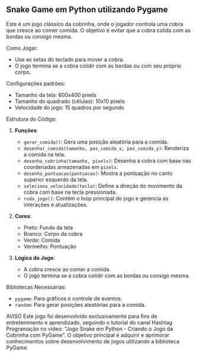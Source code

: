 
Snake Game em Python utilizando Pygame
---------------------------------------

Este é um jogo clássico da cobrinha, onde o jogador controla uma cobra que cresce ao comer comida. 
O objetivo é evitar que a cobra colida com as bordas ou consigo mesma. 

Como Jogar:
- Use as setas do teclado para mover a cobra.
- O jogo termina se a cobra colidir com as bordas ou com seu próprio corpo.

Configurações padrões:
- Tamanho da tela: 600x400 pixels
- Tamanho do quadrado (células): 10x10 pixels
- Velocidade do jogo: 15 quadros por segundo

Estrutura do Código:
1. **Funções**:
   - `gerar_comida()`: Gera uma posição aleatória para a comida.
   - `desenhar_comida(tamanho, pos_comida_x, pos_comida_y)`: Renderiza a comida na tela.
   - `desenha_cobrinha(tamanho, pixels)`: Desenha a cobra com base nas coordenadas armazenadas em `pixels`.
   - `desenha_pontuacao(pontuacao)`: Mostra a pontuação no canto superior esquerdo da tela.
   - `seleciona_velocidade(tecla)`: Define a direção do movimento da cobra com base na tecla pressionada.
   - `roda_jogo()`: Contém o loop principal do jogo e gerencia as interações e atualizações.

2. **Cores**:
   - Preto: Fundo da tela
   - Branco: Corpo da cobra
   - Verde: Comida
   - Vermelho: Pontuação

3. **Lógica do Jogo**:
   - A cobra cresce ao comer a comida.
   - O jogo termina se a cobra colidir com as bordas ou consigo mesma.

Bibliotecas Necessárias:
- `pygame`: Para gráficos e controle de eventos.
- `random`: Para gerar posições aleatórias para a comida.

AVISO
Este jogo foi desenvolvido exclusivamente para fins de entretenimento e aprendizado, seguindo o tutorial do canal Hashtag Programação no vídeo: "Jogo Snake em Python - Criando o Jogo da Cobrinha com PyGame".
O objetivo principal é adquirir e aprimorar conhecimentos sobre desenvolvimento de jogos utilizando a biblioteca PyGame.